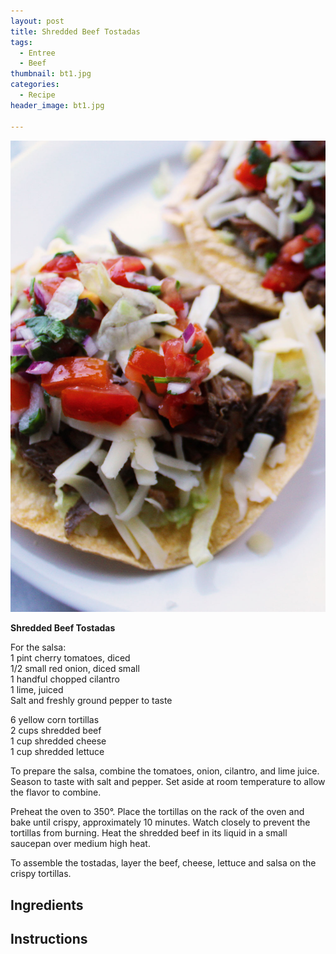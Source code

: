 ```yaml
---
layout: post
title: Shredded Beef Tostadas
tags:
  - Entree
  - Beef
thumbnail: bt1.jpg
categories:
  - Recipe
header_image: bt1.jpg

---
```


![Image of Shredded Beef Tostadas.](/upload/bt1.jpg)

**Shredded Beef Tostadas**  
  
For the salsa:  
1 pint cherry tomatoes, diced  
1/2 small red onion, diced small  
1 handful chopped cilantro  
1 lime, juiced  
Salt and freshly ground pepper to taste  

  

6 yellow corn tortillas  
2 cups shredded beef  
1 cup shredded cheese  
1 cup shredded lettuce  
  
To prepare the salsa, combine the tomatoes, onion, cilantro, and lime juice. Season to taste with salt and pepper. Set aside at room temperature to allow the flavor to combine.

  

Preheat the oven to 350°. Place the tortillas on the rack of the oven and bake until crispy, approximately 10 minutes. Watch closely to prevent the tortillas from burning. Heat the shredded beef in its liquid in a small saucepan over medium high heat.

  

To assemble the tostadas, layer the beef, cheese, lettuce and salsa on the crispy tortillas.

## Ingredients



## Instructions







